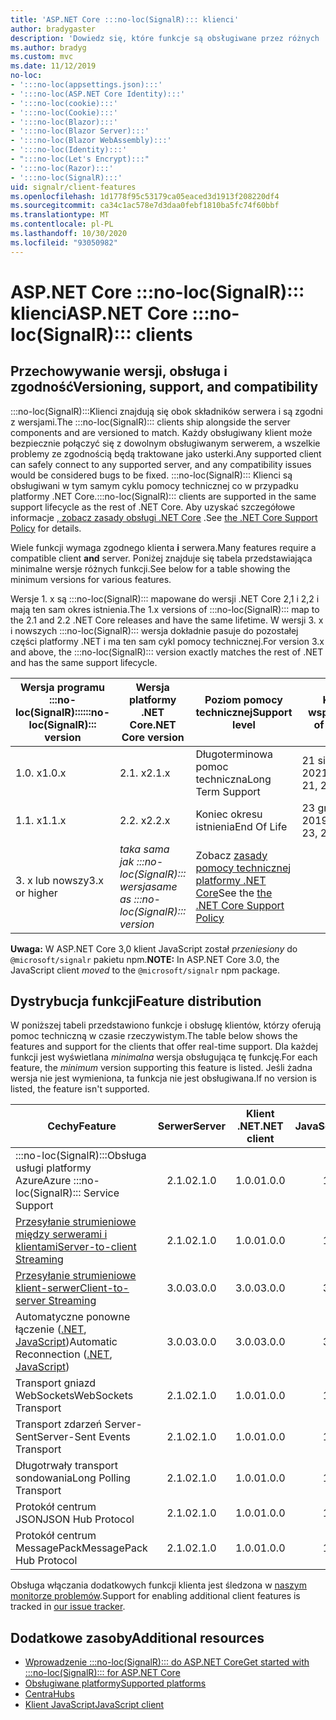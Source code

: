```yaml
---
title: 'ASP.NET Core :::no-loc(SignalR)::: klienci'
author: bradygaster
description: 'Dowiedz się, które funkcje są obsługiwane przez różnych :::no-loc(SignalR)::: klientów ASP.NET Core.'
ms.author: bradyg
ms.custom: mvc
ms.date: 11/12/2019
no-loc:
- ':::no-loc(appsettings.json):::'
- ':::no-loc(ASP.NET Core Identity):::'
- ':::no-loc(cookie):::'
- ':::no-loc(Cookie):::'
- ':::no-loc(Blazor):::'
- ':::no-loc(Blazor Server):::'
- ':::no-loc(Blazor WebAssembly):::'
- ':::no-loc(Identity):::'
- ":::no-loc(Let's Encrypt):::"
- ':::no-loc(Razor):::'
- ':::no-loc(SignalR):::'
uid: signalr/client-features
ms.openlocfilehash: 1d1778f95c53179ca05eaced3d1913f208220df4
ms.sourcegitcommit: ca34c1ac578e7d3daa0febf1810ba5fc74f60bbf
ms.translationtype: MT
ms.contentlocale: pl-PL
ms.lasthandoff: 10/30/2020
ms.locfileid: "93050982"
---
```

# <a name="aspnet-core-no-locsignalr-clients"></a><span data-ttu-id="882b1-103">ASP.NET Core :::no-loc(SignalR)::: klienci</span><span class="sxs-lookup"><span data-stu-id="882b1-103">ASP.NET Core :::no-loc(SignalR)::: clients</span></span>

## <a name="versioning-support-and-compatibility"></a><span data-ttu-id="882b1-104">Przechowywanie wersji, obsługa i zgodność</span><span class="sxs-lookup"><span data-stu-id="882b1-104">Versioning, support, and compatibility</span></span>

<span data-ttu-id="882b1-105">:::no-loc(SignalR):::Klienci znajdują się obok składników serwera i są zgodni z wersjami.</span><span class="sxs-lookup"><span data-stu-id="882b1-105">The :::no-loc(SignalR)::: clients ship alongside the server components and are versioned to match.</span></span> <span data-ttu-id="882b1-106">Każdy obsługiwany klient może bezpiecznie połączyć się z dowolnym obsługiwanym serwerem, a wszelkie problemy ze zgodnością będą traktowane jako usterki.</span><span class="sxs-lookup"><span data-stu-id="882b1-106">Any supported client can safely connect to any supported server, and any compatibility issues would be considered bugs to be fixed.</span></span> <span data-ttu-id="882b1-107">:::no-loc(SignalR)::: Klienci są obsługiwani w tym samym cyklu pomocy technicznej co w przypadku platformy .NET Core.</span><span class="sxs-lookup"><span data-stu-id="882b1-107">:::no-loc(SignalR)::: clients are supported in the same support lifecycle as the rest of .NET Core.</span></span> <span data-ttu-id="882b1-108">Aby uzyskać szczegółowe informacje [, zobacz zasady obsługi .NET Core](https://dotnet.microsoft.com/platform/support/policy/dotnet-core) .</span><span class="sxs-lookup"><span data-stu-id="882b1-108">See [the .NET Core Support Policy](https://dotnet.microsoft.com/platform/support/policy/dotnet-core) for details.</span></span>

<span data-ttu-id="882b1-109">Wiele funkcji wymaga zgodnego klienta **i** serwera.</span><span class="sxs-lookup"><span data-stu-id="882b1-109">Many features require a compatible client **and** server.</span></span> <span data-ttu-id="882b1-110">Poniżej znajduje się tabela przedstawiająca minimalne wersje różnych funkcji.</span><span class="sxs-lookup"><span data-stu-id="882b1-110">See below for a table showing the minimum versions for various features.</span></span>

<span data-ttu-id="882b1-111">Wersje 1. x są :::no-loc(SignalR)::: mapowane do wersji .NET Core 2,1 i 2,2 i mają ten sam okres istnienia.</span><span class="sxs-lookup"><span data-stu-id="882b1-111">The 1.x versions of :::no-loc(SignalR)::: map to the 2.1 and 2.2 .NET Core releases and have the same lifetime.</span></span> <span data-ttu-id="882b1-112">W wersji 3. x i nowszych :::no-loc(SignalR)::: wersja dokładnie pasuje do pozostałej części platformy .NET i ma ten sam cykl pomocy technicznej.</span><span class="sxs-lookup"><span data-stu-id="882b1-112">For version 3.x and above, the :::no-loc(SignalR)::: version exactly matches the rest of .NET and has the same support lifecycle.</span></span>

| <span data-ttu-id="882b1-113">Wersja programu :::no-loc(SignalR):::</span><span class="sxs-lookup"><span data-stu-id="882b1-113">:::no-loc(SignalR)::: version</span></span> | <span data-ttu-id="882b1-114">Wersja platformy .NET Core</span><span class="sxs-lookup"><span data-stu-id="882b1-114">.NET Core version</span></span> | <span data-ttu-id="882b1-115">Poziom pomocy technicznej</span><span class="sxs-lookup"><span data-stu-id="882b1-115">Support level</span></span> | <span data-ttu-id="882b1-116">Koniec wsparcia</span><span class="sxs-lookup"><span data-stu-id="882b1-116">End of support</span></span> |
| - | - | - | - |
| <span data-ttu-id="882b1-117">1.0. x</span><span class="sxs-lookup"><span data-stu-id="882b1-117">1.0.x</span></span> | <span data-ttu-id="882b1-118">2.1. x</span><span class="sxs-lookup"><span data-stu-id="882b1-118">2.1.x</span></span> | <span data-ttu-id="882b1-119">Długoterminowa pomoc techniczna</span><span class="sxs-lookup"><span data-stu-id="882b1-119">Long Term Support</span></span> | <span data-ttu-id="882b1-120">21 sierpnia 2021</span><span class="sxs-lookup"><span data-stu-id="882b1-120">August 21, 2021</span></span> |
| <span data-ttu-id="882b1-121">1.1. x</span><span class="sxs-lookup"><span data-stu-id="882b1-121">1.1.x</span></span> | <span data-ttu-id="882b1-122">2.2. x</span><span class="sxs-lookup"><span data-stu-id="882b1-122">2.2.x</span></span> | <span data-ttu-id="882b1-123">Koniec okresu istnienia</span><span class="sxs-lookup"><span data-stu-id="882b1-123">End Of Life</span></span> | <span data-ttu-id="882b1-124">23 grudnia, 2019</span><span class="sxs-lookup"><span data-stu-id="882b1-124">December 23, 2019</span></span> |
| <span data-ttu-id="882b1-125">3. x lub nowszy</span><span class="sxs-lookup"><span data-stu-id="882b1-125">3.x or higher</span></span> | <span data-ttu-id="882b1-126">*taka sama jak :::no-loc(SignalR)::: wersja*</span><span class="sxs-lookup"><span data-stu-id="882b1-126">*same as :::no-loc(SignalR)::: version*</span></span> | <span data-ttu-id="882b1-127">Zobacz [zasady pomocy technicznej platformy .NET Core](https://dotnet.microsoft.com/platform/support/policy/dotnet-core)</span><span class="sxs-lookup"><span data-stu-id="882b1-127">See the [the .NET Core Support Policy](https://dotnet.microsoft.com/platform/support/policy/dotnet-core)</span></span> |

<span data-ttu-id="882b1-128">**Uwaga:** W ASP.NET Core 3,0 klient JavaScript został *przeniesiony* do `@microsoft/signalr` pakietu npm.</span><span class="sxs-lookup"><span data-stu-id="882b1-128">**NOTE:** In ASP.NET Core 3.0, the JavaScript client *moved* to the `@microsoft/signalr` npm package.</span></span>

## <a name="feature-distribution"></a><span data-ttu-id="882b1-129">Dystrybucja funkcji</span><span class="sxs-lookup"><span data-stu-id="882b1-129">Feature distribution</span></span>

<span data-ttu-id="882b1-130">W poniższej tabeli przedstawiono funkcje i obsługę klientów, którzy oferują pomoc techniczną w czasie rzeczywistym.</span><span class="sxs-lookup"><span data-stu-id="882b1-130">The table below shows the features and support for the clients that offer real-time support.</span></span> <span data-ttu-id="882b1-131">Dla każdej funkcji jest wyświetlana *minimalna* wersja obsługująca tę funkcję.</span><span class="sxs-lookup"><span data-stu-id="882b1-131">For each feature, the *minimum* version supporting this feature is listed.</span></span> <span data-ttu-id="882b1-132">Jeśli żadna wersja nie jest wymieniona, ta funkcja nie jest obsługiwana.</span><span class="sxs-lookup"><span data-stu-id="882b1-132">If no version is listed, the feature isn't supported.</span></span>

| <span data-ttu-id="882b1-133">Cechy</span><span class="sxs-lookup"><span data-stu-id="882b1-133">Feature</span></span> | <span data-ttu-id="882b1-134">Serwer</span><span class="sxs-lookup"><span data-stu-id="882b1-134">Server</span></span> | <span data-ttu-id="882b1-135">Klient .NET</span><span class="sxs-lookup"><span data-stu-id="882b1-135">.NET client</span></span> | <span data-ttu-id="882b1-136">Klient JavaScript</span><span class="sxs-lookup"><span data-stu-id="882b1-136">JavaScript client</span></span> | <span data-ttu-id="882b1-137">Klient Java</span><span class="sxs-lookup"><span data-stu-id="882b1-137">Java client</span></span> |
| ---- | :-: | :-: | :-: | :-: |
| <span data-ttu-id="882b1-138">:::no-loc(SignalR):::Obsługa usługi platformy Azure</span><span class="sxs-lookup"><span data-stu-id="882b1-138">Azure :::no-loc(SignalR)::: Service Support</span></span> |<span data-ttu-id="882b1-139">2.1.0</span><span class="sxs-lookup"><span data-stu-id="882b1-139">2.1.0</span></span>|<span data-ttu-id="882b1-140">1.0.0</span><span class="sxs-lookup"><span data-stu-id="882b1-140">1.0.0</span></span>|<span data-ttu-id="882b1-141">1.0.0</span><span class="sxs-lookup"><span data-stu-id="882b1-141">1.0.0</span></span>|<span data-ttu-id="882b1-142">1.0.0</span><span class="sxs-lookup"><span data-stu-id="882b1-142">1.0.0</span></span>|
| [<span data-ttu-id="882b1-143">Przesyłanie strumieniowe między serwerami i klientami</span><span class="sxs-lookup"><span data-stu-id="882b1-143">Server-to-client Streaming</span></span>](xref:signalr/streaming)          |<span data-ttu-id="882b1-144">2.1.0</span><span class="sxs-lookup"><span data-stu-id="882b1-144">2.1.0</span></span>|<span data-ttu-id="882b1-145">1.0.0</span><span class="sxs-lookup"><span data-stu-id="882b1-145">1.0.0</span></span>|<span data-ttu-id="882b1-146">1.0.0</span><span class="sxs-lookup"><span data-stu-id="882b1-146">1.0.0</span></span>|<span data-ttu-id="882b1-147">1.0.0</span><span class="sxs-lookup"><span data-stu-id="882b1-147">1.0.0</span></span>|
| [<span data-ttu-id="882b1-148">Przesyłanie strumieniowe klient-serwer</span><span class="sxs-lookup"><span data-stu-id="882b1-148">Client-to-server Streaming</span></span>](xref:signalr/streaming)          |<span data-ttu-id="882b1-149">3.0.0</span><span class="sxs-lookup"><span data-stu-id="882b1-149">3.0.0</span></span>|<span data-ttu-id="882b1-150">3.0.0</span><span class="sxs-lookup"><span data-stu-id="882b1-150">3.0.0</span></span>|<span data-ttu-id="882b1-151">3.0.0</span><span class="sxs-lookup"><span data-stu-id="882b1-151">3.0.0</span></span>|<span data-ttu-id="882b1-152">3.0.0</span><span class="sxs-lookup"><span data-stu-id="882b1-152">3.0.0</span></span>|
| <span data-ttu-id="882b1-153">Automatyczne ponowne łączenie ([.NET](./dotnet-client.md?tabs=visual-studio&view=aspnetcore-3.0#handle-lost-connection), [JavaScript](./javascript-client.md?view=aspnetcore-3.0#reconnect-clients))</span><span class="sxs-lookup"><span data-stu-id="882b1-153">Automatic Reconnection ([.NET](./dotnet-client.md?tabs=visual-studio&view=aspnetcore-3.0#handle-lost-connection), [JavaScript](./javascript-client.md?view=aspnetcore-3.0#reconnect-clients))</span></span>          |<span data-ttu-id="882b1-154">3.0.0</span><span class="sxs-lookup"><span data-stu-id="882b1-154">3.0.0</span></span>|<span data-ttu-id="882b1-155">3.0.0</span><span class="sxs-lookup"><span data-stu-id="882b1-155">3.0.0</span></span>|<span data-ttu-id="882b1-156">3.0.0</span><span class="sxs-lookup"><span data-stu-id="882b1-156">3.0.0</span></span>|❌|
| <span data-ttu-id="882b1-157">Transport gniazd WebSockets</span><span class="sxs-lookup"><span data-stu-id="882b1-157">WebSockets Transport</span></span> |<span data-ttu-id="882b1-158">2.1.0</span><span class="sxs-lookup"><span data-stu-id="882b1-158">2.1.0</span></span>|<span data-ttu-id="882b1-159">1.0.0</span><span class="sxs-lookup"><span data-stu-id="882b1-159">1.0.0</span></span>|<span data-ttu-id="882b1-160">1.0.0</span><span class="sxs-lookup"><span data-stu-id="882b1-160">1.0.0</span></span>|<span data-ttu-id="882b1-161">1.0.0</span><span class="sxs-lookup"><span data-stu-id="882b1-161">1.0.0</span></span>|
| <span data-ttu-id="882b1-162">Transport zdarzeń Server-Sent</span><span class="sxs-lookup"><span data-stu-id="882b1-162">Server-Sent Events Transport</span></span> |<span data-ttu-id="882b1-163">2.1.0</span><span class="sxs-lookup"><span data-stu-id="882b1-163">2.1.0</span></span>|<span data-ttu-id="882b1-164">1.0.0</span><span class="sxs-lookup"><span data-stu-id="882b1-164">1.0.0</span></span>|<span data-ttu-id="882b1-165">1.0.0</span><span class="sxs-lookup"><span data-stu-id="882b1-165">1.0.0</span></span>|❌|
| <span data-ttu-id="882b1-166">Długotrwały transport sondowania</span><span class="sxs-lookup"><span data-stu-id="882b1-166">Long Polling Transport</span></span> |<span data-ttu-id="882b1-167">2.1.0</span><span class="sxs-lookup"><span data-stu-id="882b1-167">2.1.0</span></span>|<span data-ttu-id="882b1-168">1.0.0</span><span class="sxs-lookup"><span data-stu-id="882b1-168">1.0.0</span></span>|<span data-ttu-id="882b1-169">1.0.0</span><span class="sxs-lookup"><span data-stu-id="882b1-169">1.0.0</span></span>|<span data-ttu-id="882b1-170">3.0.0</span><span class="sxs-lookup"><span data-stu-id="882b1-170">3.0.0</span></span>|
| <span data-ttu-id="882b1-171">Protokół centrum JSON</span><span class="sxs-lookup"><span data-stu-id="882b1-171">JSON Hub Protocol</span></span> |<span data-ttu-id="882b1-172">2.1.0</span><span class="sxs-lookup"><span data-stu-id="882b1-172">2.1.0</span></span>|<span data-ttu-id="882b1-173">1.0.0</span><span class="sxs-lookup"><span data-stu-id="882b1-173">1.0.0</span></span>|<span data-ttu-id="882b1-174">1.0.0</span><span class="sxs-lookup"><span data-stu-id="882b1-174">1.0.0</span></span>|<span data-ttu-id="882b1-175">1.0.0</span><span class="sxs-lookup"><span data-stu-id="882b1-175">1.0.0</span></span>|
| <span data-ttu-id="882b1-176">Protokół centrum MessagePack</span><span class="sxs-lookup"><span data-stu-id="882b1-176">MessagePack Hub Protocol</span></span> |<span data-ttu-id="882b1-177">2.1.0</span><span class="sxs-lookup"><span data-stu-id="882b1-177">2.1.0</span></span>|<span data-ttu-id="882b1-178">1.0.0</span><span class="sxs-lookup"><span data-stu-id="882b1-178">1.0.0</span></span>|<span data-ttu-id="882b1-179">1.0.0</span><span class="sxs-lookup"><span data-stu-id="882b1-179">1.0.0</span></span>|❌|

<span data-ttu-id="882b1-180">Obsługa włączania dodatkowych funkcji klienta jest śledzona w [naszym monitorze problemów](https://github.com/dotnet/AspNetCore/issues).</span><span class="sxs-lookup"><span data-stu-id="882b1-180">Support for enabling additional client features is tracked in [our issue tracker](https://github.com/dotnet/AspNetCore/issues).</span></span>

## <a name="additional-resources"></a><span data-ttu-id="882b1-181">Dodatkowe zasoby</span><span class="sxs-lookup"><span data-stu-id="882b1-181">Additional resources</span></span>

* [<span data-ttu-id="882b1-182">Wprowadzenie :::no-loc(SignalR)::: do ASP.NET Core</span><span class="sxs-lookup"><span data-stu-id="882b1-182">Get started with :::no-loc(SignalR)::: for ASP.NET Core</span></span>](xref:tutorials/signalr)
* [<span data-ttu-id="882b1-183">Obsługiwane platformy</span><span class="sxs-lookup"><span data-stu-id="882b1-183">Supported platforms</span></span>](xref:signalr/supported-platforms)
* [<span data-ttu-id="882b1-184">Centra</span><span class="sxs-lookup"><span data-stu-id="882b1-184">Hubs</span></span>](xref:signalr/hubs)
* [<span data-ttu-id="882b1-185">Klient JavaScript</span><span class="sxs-lookup"><span data-stu-id="882b1-185">JavaScript client</span></span>](xref:signalr/javascript-client)